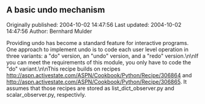 ## A basic undo mechanism 
Originally published: 2004-10-02 14:47:56 
Last updated: 2004-10-02 14:47:56 
Author: Bernhard Mulder 
 
Providing undo has become a standard feature for interactive programs. One approach to implement undo is to code each user level operation in three variants: a "do" version, an "undo" version, and a "redo" version.\n\nIf you can meet the requirements of this module, you only have to code the "do" variant.\n\nThis recipe builds on recipes http://aspn.activestate.com/ASPN/Cookbook/Python/Recipe/306864 and http://aspn.activestate.com/ASPN/Cookbook/Python/Recipe/306865. It assumes that those recipes are stored as list_dict_observer.py and scalar_observer.py, respectivly.
